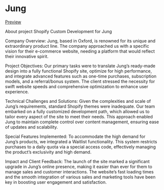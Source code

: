 
# Jung
[Preview](https://foreverjung.co/)

About project
Shopify Custom Development for Jung

Company Overview: Jung, based in Oxford, is renowned for its unique and extraordinary product line. The company approached us with a specific vision for their e-commerce website, needing a platform that would reflect their innovative spirit.

Project Objectives: Our primary tasks were to translate Jung’s ready-made design into a fully functional Shopify site, optimize for high performance, and integrate advanced features such as one-time purchases, subscription models, and a referral/bonus system. The client stressed the necessity for swift website speeds and comprehensive optimization to enhance user experience.

Technical Challenges and Solutions: Given the complexities and scale of Jung’s requirements, standard Shopify themes were inadequate. Our team embarked on a fully customized development path, which allowed us to tailor every aspect of the site to meet their needs. This approach enabled Jung to maintain complete control over content management, ensuring ease of updates and scalability.

Special Features Implemented: To accommodate the high demand for Jung’s products, we integrated a Waitlist functionality. This system restricts purchases to a daily quota via a special access code, effectively managing the product’s exclusivity and high demand.

Impact and Client Feedback: The launch of the site marked a significant upgrade in Jung’s online presence, making it easier than ever for them to manage sales and customer interactions. The website’s fast loading times and the smooth integration of various sales and marketing tools have been key in boosting user engagement and satisfaction.